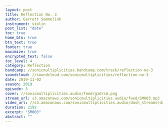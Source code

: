 ```yaml
---
layout: post
title: Reflection No. 3
author: Garrett Semmelink
instrument: violin
post_list: "date"
toc: true
home_btn: true
btn_text: true
footer: true
maximize: true
encrypted_text: false
toc_level: 4
category: Reflection
bandcamp: //sonicmultiplicities.bandcamp.com/track/reflection-no-3
soundcloud: //soundcloud.com/sonicmultiplicities/reflection-no-3
date: 2019-11-02
season: 2019
episode: 3
cover: //sonicmultiplicities.audio/feed/g1drsm.png
stream_url: s3.amazonaws.com/sonicmultiplicities.audio/feed/SM003.mp3
video_url: //s3.amazonaws.com/sonicmultiplicities.audio/dash_streams/dash16/dash.mpd
duration: 2192
excerpt: "SM003"
abstract: ""
---
```

